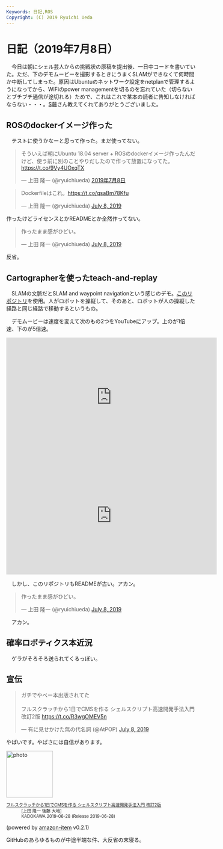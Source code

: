 ```yaml
---
Keywords: 日記,ROS
Copyright: (C) 2019 Ryuichi Ueda
---
```


# 日記（2019年7月8日）

　今日は朝にシェル芸人からの挑戦状の原稿を提出後、一日中コードを書いていた。ただ、下のデモムービーを撮影するときにうまくSLAMができなくて何時間か中断してしまった。原因はUbuntuのネットワーク設定をnetplanで管理するようになってから、WiFiのpower managementを切るのを忘れていた（切らないとブチブチ通信が途切れる）ためで、これはこれで某本の読者に告知しなければならない・・・。[S藤](https://www.asrobot.me/)さん教えてくれてありがとうございました。

## ROSのdockerイメージ作った

　テストに使うかなーと思って作った。まだ使ってない。

<blockquote class="twitter-tweet" data-lang="ja"><p lang="ja" dir="ltr">そういえば朝にUbuntu 18.04 server + ROSのdockerイメージ作ったんだけど、使う前に別のことやりだしたので作って放置になってた。<a href="https://t.co/9Vy4UOxqTX">https://t.co/9Vy4UOxqTX</a></p>&mdash; 上田 隆一 (@ryuichiueda) <a href="https://twitter.com/ryuichiueda/status/1148237287135670272?ref_src=twsrc%5Etfw">2019年7月8日</a></blockquote>
<script async src="https://platform.twitter.com/widgets.js" charset="utf-8"></script>

<blockquote class="twitter-tweet" data-partner="tweetdeck"><p lang="ja" dir="ltr">Dockerfileはこれ。<a href="https://t.co/qsaBm78Kfu">https://t.co/qsaBm78Kfu</a></p>&mdash; 上田 隆一 (@ryuichiueda) <a href="https://twitter.com/ryuichiueda/status/1148237518418006017?ref_src=twsrc%5Etfw">July 8, 2019</a></blockquote>
<script async src="https://platform.twitter.com/widgets.js" charset="utf-8"></script>

作ったけどライセンスとかREADMEとか全然作ってない。

<blockquote class="twitter-tweet" data-partner="tweetdeck"><p lang="ja" dir="ltr">作ったまま感がひどい。</p>&mdash; 上田 隆一 (@ryuichiueda) <a href="https://twitter.com/ryuichiueda/status/1148237581110280192?ref_src=twsrc%5Etfw">July 8, 2019</a></blockquote>
<script async src="https://platform.twitter.com/widgets.js" charset="utf-8"></script>

反省。


## Cartographerを使ったteach-and-replay

　SLAMの文脈だとSLAM and waypoint navigationという感じのデモ。[このリポジトリ](https://github.com/ryuichiueda/raspimouse_map_based_teach_and_replay)を使用。人がロボットを操縦して、そのあと、ロボットが人の操縦した経路と同じ経路で移動するというもの。

　デモムービーは速度を変えて次のもの2つをYouTubeにアップ。上のが1倍速、下のが5倍速。

<iframe width="560" height="315" src="https://www.youtube.com/embed/fk8Y7kWahSQ" frameborder="0" allow="accelerometer; autoplay; encrypted-media; gyroscope; picture-in-picture" allowfullscreen></iframe>

<iframe width="560" height="315" src="https://www.youtube.com/embed/eVHkHOCsHns" frameborder="0" allow="accelerometer; autoplay; encrypted-media; gyroscope; picture-in-picture" allowfullscreen></iframe>

　しかし、このリポジトリもREADMEが古い。アカン。

<blockquote class="twitter-tweet" data-partner="tweetdeck"><p lang="ja" dir="ltr">作ったまま感がひどい。</p>&mdash; 上田 隆一 (@ryuichiueda) <a href="https://twitter.com/ryuichiueda/status/1148237581110280192?ref_src=twsrc%5Etfw">July 8, 2019</a></blockquote>
<script async src="https://platform.twitter.com/widgets.js" charset="utf-8"></script>


　アカン。

## 確率ロボティクス本近況

　ゲラがそろそろ送られてくるっぽい。

## 宣伝

<blockquote class="twitter-tweet" data-partner="tweetdeck"><p lang="ja" dir="ltr">ガチでやべー本出版されてた<br><br>フルスクラッチから1日でCMSを作る シェルスクリプト高速開発手法入門 改訂2版 <a href="https://t.co/R3wgOMEV5n">https://t.co/R3wgOMEV5n</a></p>&mdash; 有に見せかけた無の代名詞 (@AtPOP) <a href="https://twitter.com/AtPOP/status/1148096401038950401?ref_src=twsrc%5Etfw">July 8, 2019</a></blockquote>
<script async src="https://platform.twitter.com/widgets.js" charset="utf-8"></script>

やばいです。やばさには自信があります。


<div class="card">
  <div class="row no-gutters">
    <div class="col-md-2">
      <a class="item url" href="https://www.amazon.co.jp/exec/obidos/ASIN/4048930699/ryuichiueda-22"><img src="https://images-fe.ssl-images-amazon.com/images/I/51T-SfWPsPL._SL160_.jpg" width="124" alt="photo"></a>
    </div>
    <div class="col-md-10">
      <div class="card-body">
        <dl class="fn" style="font-size:80%">
          <dt><a href="https://www.amazon.co.jp/exec/obidos/ASIN/4048930699/ryuichiueda-22">フルスクラッチから1日でCMSを作る シェルスクリプト高速開発手法入門 改訂2版</a></dt>
          <dd>[上田 隆一 後藤 大地]</dd>
          <dd>KADOKAWA 2019-06-28 (Release 2019-06-28)</dd>
        </dl>
        <p class="powered-by" >(powered by <a href="https://github.com/spiegel-im-spiegel/amazon-item" >amazon-item</a> v0.2.1)</p>
      </div>
    </div>
  </div>
</div>


GitHubのあらゆるものが中途半端な件、大反省の末寝る。
